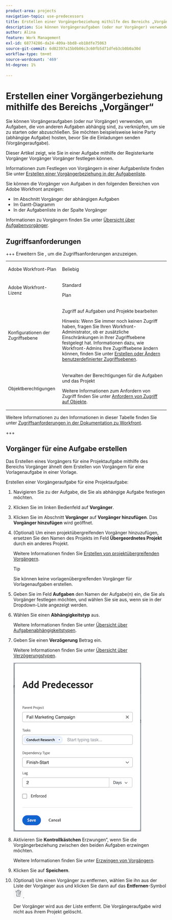 ```yaml
---
product-area: projects
navigation-topic: use-predecessors
title: Erstellen einer Vorgängerbeziehung mithilfe des Bereichs „Vorgänger“
description: Sie können Vorgängeraufgaben (oder nur Vorgänger) verwenden, um Aufgaben, die von anderen Aufgaben abhängig sind, zu verknüpfen, um sie zu starten oder abzuschließen.
author: Alina
feature: Work Management
exl-id: 68774286-da24-409a-bbd8-eb18dfe75063
source-git-commit: 6d02397a15b0b06c3c60fb5d71dfeb3cb0b0a30d
workflow-type: tm+mt
source-wordcount: '469'
ht-degree: 1%

---
```


# Erstellen einer Vorgängerbeziehung mithilfe des Bereichs „Vorgänger“

<!-- Audited: 5/2025 -->

Sie können Vorgängeraufgaben (oder nur Vorgänger) verwenden, um Aufgaben, die von anderen Aufgaben abhängig sind, zu verknüpfen, um sie zu starten oder abzuschließen. Sie möchten beispielsweise keine Party (abhängige Aufgabe) hosten, bevor Sie die Einladungen senden (Vorgängeraufgabe).

Dieser Artikel zeigt, wie Sie in einer Aufgabe mithilfe der Registerkarte Vorgänger Vorgänger Vorgänger festlegen können.

Informationen zum Festlegen von Vorgängern in einer Aufgabenliste finden Sie unter [Erstellen einer Vorgängerbeziehung in der Aufgabenliste](../../../manage-work/tasks/use-prdcssrs/create-predecessors-on-task-list.md).

Sie können die Vorgänger von Aufgaben in den folgenden Bereichen von Adobe Workfront anzeigen:

* Im Abschnitt Vorgänger der abhängigen Aufgaben
* Im Gantt-Diagramm
* In der Aufgabenliste in der Spalte Vorgänger

Informationen zu Vorgängern finden Sie unter [Übersicht über Aufgabenvorgänger](../../../manage-work/tasks/use-prdcssrs/predecessors-overview.md).

## Zugriffsanforderungen

+++ Erweitern Sie , um die Zugriffsanforderungen anzuzeigen.

<table style="table-layout:auto"> 
 <col> 
 <col> 
 <tbody> 
  <tr> 
   <td role="rowheader">Adobe Workfront-Plan</td> 
   <td> <p>Beliebig</p> </td> 
  </tr> 
  <tr> 
   <td role="rowheader">Adobe Workfront-Lizenz</td> 
   <td> 
   <p>Standard </p>
    <p>Plan </p> </td> 
  </tr> 
  <tr> 
   <td role="rowheader">Konfigurationen der Zugriffsebene</td> 
   <td> <p>Zugriff auf Aufgaben und Projekte bearbeiten</p> <p>Hinweis: Wenn Sie immer noch keinen Zugriff haben, fragen Sie Ihren Workfront-Administrator, ob er zusätzliche Einschränkungen in Ihrer Zugriffsebene festgelegt hat. Informationen dazu, wie Workfront-Admins Ihre Zugriffsebene ändern können, finden Sie unter <a href="../../../administration-and-setup/add-users/configure-and-grant-access/create-modify-access-levels.md" class="MCXref xref">Erstellen oder Ändern benutzerdefinierter Zugriffsebenen</a>.</p> </td> 
  </tr> 
  <tr> 
   <td role="rowheader">Objektberechtigungen</td> 
   <td> <p>Verwalten der Berechtigungen für die Aufgaben und das Projekt</p> <p>Weitere Informationen zum Anfordern von Zugriff finden Sie unter <a href="../../../workfront-basics/grant-and-request-access-to-objects/request-access.md" class="MCXref xref">Anfordern von Zugriff auf Objekte</a>.</p> </td> 
  </tr> 
 </tbody> 
</table>

Weitere Informationen zu den Informationen in dieser Tabelle finden Sie unter [Zugriffsanforderungen in der Dokumentation zu Workfront](/help/quicksilver/administration-and-setup/add-users/access-levels-and-object-permissions/access-level-requirements-in-documentation.md).

+++

## Vorgänger für eine Aufgabe erstellen

Das Erstellen eines Vorgängers für eine Projektaufgabe mithilfe des Bereichs Vorgänger ähnelt dem Erstellen von Vorgängern für eine Vorlagenaufgabe in einer Vorlage.

Erstellen einer Vorgängeraufgabe für eine Projektaufgabe:

1. Navigieren Sie zu der Aufgabe, die Sie als abhängige Aufgabe festlegen möchten.

1. Klicken Sie im linken Bedienfeld auf **Vorgänger**.

1. Klicken Sie im Abschnitt **Vorgänger** auf **Vorgänger hinzufügen**. Das **Vorgänger hinzufügen** wird geöffnet.

1. (Optional) Um einen projektübergreifenden Vorgänger hinzuzufügen, ersetzen Sie den Namen des Projekts im Feld **Übergeordnetes Projekt** durch ein anderes Projekt.

   Weitere Informationen finden Sie [Erstellen von projektübergreifenden Vorgängern](../../../manage-work/tasks/use-prdcssrs/cross-project-predecessors.md).

   >[!TIP]
   >
   >Sie können keine vorlagenübergreifenden Vorgänger für Vorlagenaufgaben erstellen.


1. Geben Sie im Feld **Aufgaben** den Namen der Aufgabe(n) ein, die Sie als Vorgänger festlegen möchten, und wählen Sie sie aus, wenn sie in der Dropdown-Liste angezeigt werden.

1. Wählen Sie einen **Abhängigkeitstyp** aus.

   Weitere Informationen finden Sie unter [Übersicht über Aufgabenabhängigkeitstypen](../../../manage-work/tasks/use-prdcssrs/task-dependency-types.md).

1. Geben Sie einen **Verzögerung** Betrag ein.

   Weitere Informationen finden Sie unter &#x200B;[Übersicht über Verzögerungstypen](../../../manage-work/tasks/use-prdcssrs/lag-types.md).

   ![Dialogfeld „Vorgänger hinzufügen“](assets/add-predecessor-dialog-box.png)

1. Aktivieren Sie **Kontrollkästchen** Erzwungen“, wenn Sie die Vorgängerbeziehung zwischen den beiden Aufgaben erzwingen möchten.

   Weitere Informationen finden Sie unter [Erzwingen von Vorgängern](../../../manage-work/tasks/use-prdcssrs/enforced-predecessors.md).

1. Klicken Sie auf **Speichern**.

1. (Optional) Um einen Vorgänger zu entfernen, wählen Sie ihn aus der Liste der Vorgänger aus und klicken Sie dann auf das **Entfernen**-Symbol ![Entfernen](assets/remove-or-delete-icon.png).

   Der Vorgänger wird aus der Liste entfernt. Die Vorgängeraufgabe wird nicht aus ihrem Projekt gelöscht.
